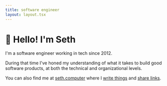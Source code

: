 ```yaml
---
title: software engineer
layout: layout.tsx
---
```


# 👋 Hello! I'm Seth

I'm a software engineer working in tech since 2012.

During that time I've honed my understanding of what it takes to build good software products, at both the technical and organizational levels.

You can also find me at [seth.computer](https://seth.computer) where I [write things](https://seth.computer/notes) and [share links](https://seth.computer/links).
